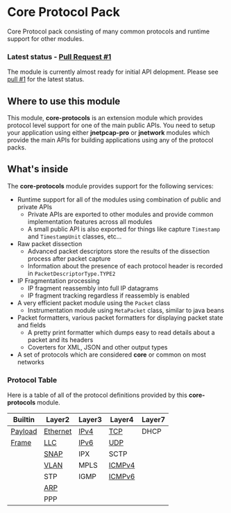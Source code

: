 # Core Protocol Pack
Core Protocol pack consisting of many common protocols and runtime support for other modules.

### Latest status - [Pull Request #1](https://github.com/slytechs-repos/core-protocols/pull/4)
The module is currently almost ready for initial API delopment. Please see [pull #1](https://github.com/slytechs-repos/core-protocols/pull/4) for the latest status.

## Where to use this module
This module, **core-protocols** is an extension module which provides protocol level support for one of the main public APIs. You need to setup your application using either **jnetpcap-pro** or **jnetwork** modules which provide the main APIs for building applications using any of the protocol packs.

## What's inside
The **core-protocols** module provides support for the following services:
- Runtime support for all of the modules using combination of public and private APIs
  - Private APIs are exported to other modules and provide common implementation features across all modules
  - A small public API is also exported for things like capture `Timestamp` and `TimestampUnit` classes, etc...
- Raw packet dissection
  - Advanced packet descriptors store the results of the dissection process after packet capture
  - Information about the presence of each protocol header is recorded in `PacketDescriptorType.TYPE2`
- IP Fragmentation processing
  - IP fragment reassembly into full IP datagrams
  - IP fragment tracking regardless if reassembly is enabled
- A very efficient packet module using the `Packet` class
  - Instrumentation module using `MetaPacket` class, similar to java beans
- Packet formatters, various packet formatters for displaying packet state and fields
  - A pretty print formatter which dumps easy to read details about a packet and its headers
  - Coverters for XML, JSON and other output types
- A set of protocols which are considered **core** or common on most networks

### Protocol Table
Here is a table of all of the protocol definitions provided by this **core-protocols** module.

| Builtin | Layer2  | Layer3 | Layer4 | Layer7 |
|---------|---------|--------|--------|--------|
|[Payload][payload]  |[Ethernet][eth] |[IPv4][ip4]    |[TCP][tcp]     |DHCP    |
|[Frame][frame]    |[LLC][llc] |[IPv6][ip6]    |[UDP][udp]     |
|         |[SNAP][snap]     |IPX     |SCTP    |
|         |[VLAN][vlan]      |MPLS    |[ICMPv4][icmp4]
|         |STP      |IGMP    |[ICMPv6][icmp6]
|         |[ARP][arp] |        |        |
|         |PPP |        |        |

[payload]: https://github.com/slytechs-repos/core-protocols/blob/develop/src/main/java/com/slytechs/protocol/Payload.java
[frame]: https://github.com/slytechs-repos/core-protocols/blob/develop/src/main/java/com/slytechs/protocol/Frame.java
[eth]: https://github.com/slytechs-repos/core-protocols/blob/develop/src/main/java/com/slytechs/protocol/pack/core/Ethernet.java
[arp]: https://github.com/slytechs-repos/core-protocols/blob/develop/src/main/java/com/slytechs/protocol/pack/core/Arp.java
[ip4]: https://github.com/slytechs-repos/core-protocols/blob/develop/src/main/java/com/slytechs/protocol/pack/core/Ip4.java
[ip6]: https://github.com/slytechs-repos/core-protocols/blob/develop/src/main/java/com/slytechs/protocol/pack/core/Ip6.java
[udp]: https://github.com/slytechs-repos/core-protocols/blob/develop/src/main/java/com/slytechs/protocol/pack/core/Udp.java
[tcp]: https://github.com/slytechs-repos/core-protocols/blob/develop/src/main/java/com/slytechs/protocol/pack/core/Tcp.java
[icmp4]: https://github.com/slytechs-repos/core-protocols/blob/develop/src/main/java/com/slytechs/protocol/pack/core/Icmp4.java
[icmp6]: https://github.com/slytechs-repos/core-protocols/blob/develop/src/main/java/com/slytechs/protocol/pack/core/Icmp6.java
[llc]: https://github.com/slytechs-repos/core-protocols/blob/develop/src/main/java/com/slytechs/protocol/pack/core/Llc.java
[snap]: https://github.com/slytechs-repos/core-protocols/blob/develop/src/main/java/com/slytechs/protocol/pack/core/Snap.java
[vlan]: https://github.com/slytechs-repos/core-protocols/blob/develop/src/main/java/com/slytechs/protocol/pack/core/Vlan.java
